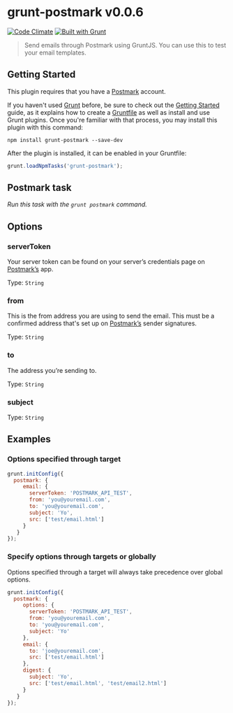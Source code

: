 # grunt-postmark v0.0.6

[![Code Climate](https://codeclimate.com/github/derekrushforth/grunt-postmark/badges/gpa.svg)](https://codeclimate.com/github/derekrushforth/grunt-postmark)
[![Built with Grunt](https://cdn.gruntjs.com/builtwith.png)](http://gruntjs.com/)

> Send emails through Postmark using GruntJS. You can use this to test your email templates.

## Getting Started

This plugin requires that you have a [Postmark](http://postmarkapp.com) account.

If you haven't used [Grunt](http://gruntjs.com/) before, be sure to check out the [Getting Started](http://gruntjs.com/getting-started) guide, as it explains how to create a [Gruntfile](http://gruntjs.com/sample-gruntfile) as well as install and use Grunt plugins. Once you're familiar with that process, you may install this plugin with this command:

```shell
npm install grunt-postmark --save-dev
```

After the plugin is installed, it can be enabled in your Gruntfile:

```js
grunt.loadNpmTasks('grunt-postmark');
```

## Postmark task
_Run this task with the `grunt postmark` command._

## Options


### serverToken
Your server token can be found on your server’s credentials page on [Postmark’s](http://postmarkapp.com) app.

Type: `String`


### from
This is the from address you are using to send the email. This must be a confirmed address that's set up on [Postmark’s](http://postmarkapp.com) sender signatures.

Type: `String`


### to
The address you’re sending to.

Type: `String`


###  subject

Type: `String`


## Examples

### Options specified through target

```javascript
grunt.initConfig({
  postmark: {
     email: {
       serverToken: 'POSTMARK_API_TEST',
       from: 'you@youremail.com',
       to: 'you@youremail.com',
       subject: 'Yo',
       src: ['test/email.html']
     }
   }
});
```

### Specify options through targets or globally
Options specified through a target will always take precedence over global options.

```javascript
grunt.initConfig({
  postmark: {
     options: {
       serverToken: 'POSTMARK_API_TEST',
       from: 'you@youremail.com',
       to: 'you@youremail.com',
       subject: 'Yo'
     },
     email: {
       to: 'joe@youremail.com',
       src: ['test/email.html']
     },
     digest: {
       subject: 'Yo',
       src: ['test/email.html', 'test/email2.html']
     }
   }
});
```